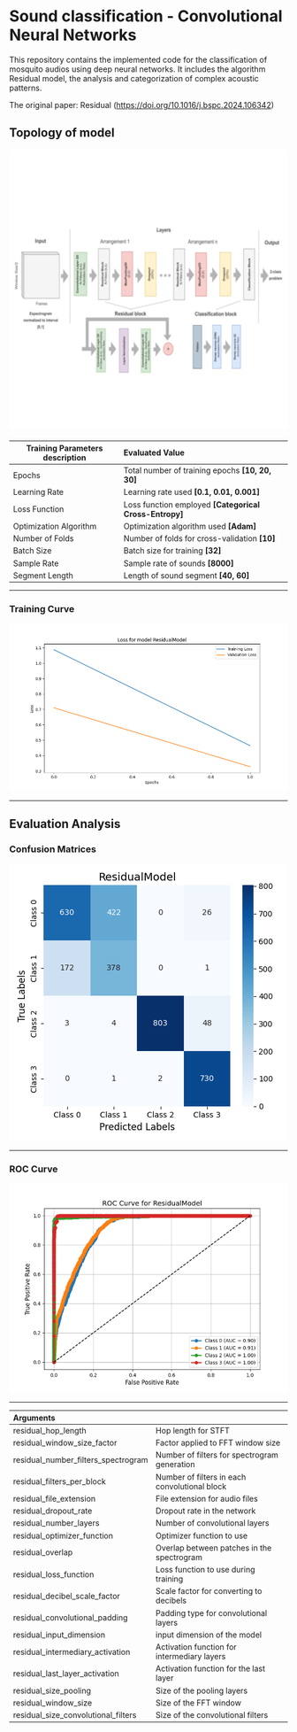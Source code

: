 # Sound classification - Convolutional Neural Networks 

This repository contains the implemented code for the classification of mosquito audios using deep neural networks. It includes
the algorithm Residual model, the analysis and  categorization of complex acoustic patterns. 

The original paper: Residual (https://doi.org/10.1016/j.bspc.2024.106342) 

## Topology of model 
![Residual !](/Layout/Residual-Model.png "Residual-Model")
#### 
| Training Parameters  description | Evaluated Value                                        |
|----------------------------------|:-------------------------------------------------------|
| Epochs                           | Total number of training epochs **[10, 20, 30]**       |
| Learning Rate                    | Learning rate used **[0.1, 0.01, 0.001]**              |
| Loss Function                    | Loss function employed **[Categorical Cross-Entropy]** |
| Optimization Algorithm           | Optimization algorithm used **[Adam]**                 |
| Number of Folds                  | Number of folds for cross-validation **[10]**          |
| Batch Size                       | Batch size for training **[32]**                       |
| Sample Rate                      | Sample rate of sounds **[8000]**                       |
| Segment Length                   | Length of sound segment **[40, 60]**                   | 
---
### Training Curve
![Residual !](/Results/ResidualModel_loss.png "ResidualModel_loss")

---
## Evaluation Analysis 
### Confusion Matrices
![Residual !](/Results/matrix_6.png "matrix_6")

---
### ROC Curve 
![Residual !](/Results/ROC_ResidualModel.png "ROC_ResidualModel")

---
| Arguments                           |                                               |
|:------------------------------------|:----------------------------------------------|
| residual_hop_length                 | Hop length for STFT                           |
| residual_window_size_factor         | Factor applied to FFT window size             |
| residual_number_filters_spectrogram | Number of filters for spectrogram generation  |
| residual_filters_per_block          | Number of filters in each convolutional block |
| residual_file_extension             | File extension for audio files                |
| residual_dropout_rate               | Dropout rate in the network                   |
| residual_number_layers              | Number of convolutional layers                |
| residual_optimizer_function         | Optimizer function to use                     |
| residual_overlap                    | Overlap between patches in the spectrogram    |
| residual_loss_function              | Loss function to use during training          |
| residual_decibel_scale_factor       | Scale factor for converting to decibels       |
| residual_convolutional_padding      | Padding type for convolutional layers         |
| residual_input_dimension            | input dimension of the model                  |
| residual_intermediary_activation    | Activation function for intermediary layers   |
| residual_last_layer_activation      | Activation function for the last layer        |
| residual_size_pooling               | Size of the pooling layers                    |
| residual_window_size                | Size of the FFT window                        |
| residual_size_convolutional_filters | Size of the convolutional filters             | 




















